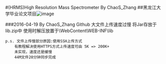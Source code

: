 #(HRMS)High Resolution Mass Spectrometer By ChaoS_Zhang 
##黑龙江大学毕业论文项目![image](https://www.baidu.com/link?url=8r2zmaziLiq-rfBDEGTr96OGCIroILFBoOzH4cFJTJVIFb_5nayRs-wnRV8P80jvw2hqyi0QTskYAIF1g3Dy3_&wd=&eqid=ff84fc94000027e70000000657906c59)

###2016-04-19 By ChaoS_Zhang
	Github 大文件上传速度过慢 将Jar存放于lib.zip中 
	使用时解压放置于\WebContent\WEB-INF\lib
	
	p.s. 文件上传慢部分原因:使用SSH上传方式 
		有教程解决使用HTTPS方式上传速度可由 5K => 200K+
		未实现，速度还是缓慢
		44M文件20分钟同步完成




